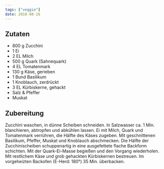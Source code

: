 ```yaml
---
tags: ["veggie"]
date: 2018-08-16
---
```


## Zutaten
- 800 g     Zucchini
- 1         Ei
- 2 EL      Milch
- 500 g     Quark (Sahnequark)
- 4 EL      Tomatenmark
- 130 g     Käse, gerieben
- 1 Bund    Basilikum
- 1         Knoblauch, zerdrückt
- 3 EL      Kürbiskerne, gehackt
- Salz & Pfeffer
- Muskat

## Zubereitung
Zucchini waschen, in dünne Scheiben schneiden. In Salzwasser ca. 1 Min. blanchieren, abtropfen und abkühlen lassen. Ei mit Milch, Quark und Tomatenmark verrühren, die Hälfte des Käses zugeben. Mit geschnittenen Basilikum, Pfeffer, Muskat und Knoblauch abschmecken. Die Hälfte der Zucchinischeiben schuppenartig in eine ausgefettete flache Backform schichten. Mit der Quark-Ei-Masse begießen und den Vorgang wiederholen. Mit restlichem Käse und grob gehackten Kürbiskernen bestreuen. Im vorgeheizten Backofen (E-Herd: 180°) 35 Min. überbacken.
